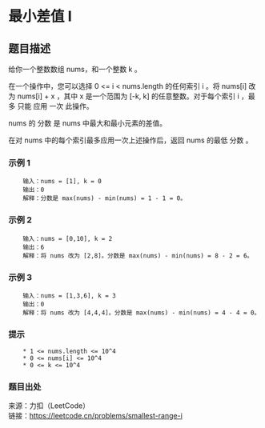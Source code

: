 # 最小差值 I

## 题目描述

给你一个整数数组 nums，和一个整数 k 。

在一个操作中，您可以选择 0 <= i < nums.length 的任何索引 i 。将 nums[i] 改为 nums[i] + x ，其中 x 是一个范围为 [-k, k] 的任意整数。对于每个索引 i ，最多 只能 应用 一次 此操作。

nums 的 分数 是 nums 中最大和最小元素的差值。

在对  nums 中的每个索引最多应用一次上述操作后，返回 nums 的最低 分数 。

### 示例 1

```text
    输入：nums = [1], k = 0
    输出：0
    解释：分数是 max(nums) - min(nums) = 1 - 1 = 0。
```

### 示例 2

```text
    输入：nums = [0,10], k = 2
    输出：6
    解释：将 nums 改为 [2,8]。分数是 max(nums) - min(nums) = 8 - 2 = 6。
```

### 示例 3

```text
    输入：nums = [1,3,6], k = 3
    输出：0
    解释：将 nums 改为 [4,4,4]。分数是 max(nums) - min(nums) = 4 - 4 = 0。
```

### 提示

```text
    * 1 <= nums.length <= 10^4
    * 0 <= nums[i] <= 10^4
    * 0 <= k <= 10^4
```

### 题目出处

来源：力扣（LeetCode）  
链接：<https://leetcode.cn/problems/smallest-range-i>
